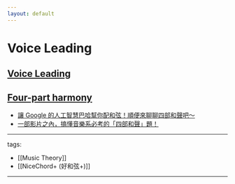 ```yaml
---
layout: default
---
```

# Voice Leading

## [Voice Leading](https://en.wikipedia.org/wiki/Voice_leading)

## [Four-part harmony](https://en.wikipedia.org/wiki/Four-part_harmony)
* [讓 Google 的人工智慧巴哈幫你配和弦！順便來聊聊四部和聲吧～](https://www.youtube.com/watch?v=HgnIJFwcyBk)
* [一部影片之內，搞懂音樂系必考的「四部和聲」題！](https://www.youtube.com/watch?v=2RGGuH14BUc)


---
tags:
  - [[Music Theory]]
  - [[NiceChord+ (好和弦+)]]
  
---
